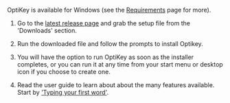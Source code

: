 OptiKey is available for Windows (see the [Requirements](https://github.com/JuliusSweetland/OptiKey/wiki/Requirements) page for more).

1. Go to the [latest release page](https://github.com/JuliusSweetland/OptiKey/releases/latest) and grab the setup file from the 'Downloads' section.

2. Run the downloaded file and follow the prompts to install Optikey.

3. You will have the option to run OptiKey as soon as the installer completes, or you can run it at any time from your start menu or desktop icon if you choose to create one.

4. Read the user guide to learn about about the many features available. Start by ['Typing your first word'](https://github.com/JuliusSweetland/OptiKey/wiki/Type-your-first-word).